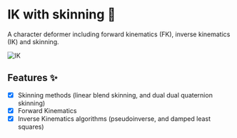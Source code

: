 # IK with skinning 🐇

A character deformer including forward kinematics (FK), inverse kinematics (IK) and skinning.

![IK](anim.gif)

## Features ✨

- [x] Skinning methods (linear blend skinning, and dual dual quaternion skinning)
- [x] Forward Kinematics
- [x] Inverse Kinematics algorithms (pseudoinverse, and damped least squares) 
